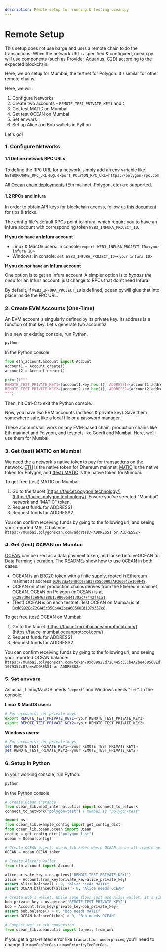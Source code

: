 ```yaml
---
description: Remote setup for running & testing ocean.py
---
```


# Remote Setup

This setup does not use barge and uses a remote chain to do the transactions. When the network URL is specified & configured, ocean.py will use components (such as Provider, Aquarius, C2D) according to the expected blockchain.

Here, we do setup for Mumbai, the testnet for Polygon. It's similar for other remote chains.

Here, we will:

1. Configure Networks
2. Create two accounts - `REMOTE_TEST_PRIVATE_KEY1` and `2`
3. Get test MATIC on Mumbai
4. Get test OCEAN on Mumbai
5. Set envvars
6. Set up Alice and Bob wallets in Python

Let's go!

### 1. Configure Networks

#### 1.1 Define network RPC URLs

To define the RPC URL for a network, simply add an env variable like `NETWORKNAME_RPC_URL` e.g. `export POLYGON_RPC_URL=https://polygon-rpc.com`

All [Ocean chain deployments](https://docs.oceanprotocol.com/discover/networks) (Eth mainnet, Polygon, etc) are supported.

#### 1.2 RPCs and Infura

In order to obtain API keys for blockchain access, follow up [this document](http://127.0.0.1:5000/o/mTcjMqA4ylf55anucjH8/s/zQlpIJEeu8x5yl0OLuXn/) for tips & tricks.

The config file's default RPCs point to Infura, which require you to have an Infura account with corresponding token `WEB3_INFURA_PROJECT_ID`.

**If you do have an Infura account**

* Linux & MacOS users: in console: `export WEB3_INFURA_PROJECT_ID=<your infura ID>`
* Windows: in console: `set WEB3_INFURA_PROJECT_ID=<your infura ID>`

**If you do **_**not**_** have an Infura account**

One option is to get an Infura account. A simpler option is to _bypass the need_ for an Infura account: just change to RPCs that don't need Infura.

By default, if `WEB3_INFURA_PROJECT_ID` is defined, ocean.py will glue that into place inside the RPC URL.

### 2. Create EVM Accounts (One-Time)

An EVM account is singularly defined by its private key. Its address is a function of that key. Let's generate two accounts!

In a new or existing console, run Python.

```bash
python
```

In the Python console:

```python
from eth_account.account import Account
account1 = Account.create()
account2 = Account.create()

print(f"""
REMOTE_TEST_PRIVATE_KEY1={account1.key.hex()}, ADDRESS1={account1.address}
REMOTE_TEST_PRIVATE_KEY2={account2.key.hex()}, ADDRESS2={account2.address}
""")
```

Then, hit Ctrl-C to exit the Python console.

Now, you have two EVM accounts (address & private key). Save them somewhere safe, like a local file or a password manager.

These accounts will work on any EVM-based chain: production chains like Eth mainnet and Polygon, and testnets like Goerli and Mumbai. Here, we'll use them for Mumbai.

### 3. Get (test) MATIC on Mumbai

We need the a network's native token to pay for transactions on the network. [ETH](https://ethereum.org/en/get-eth/) is the native token for Ethereum mainnet; [MATIC](https://polygon.technology/matic-token/) is the native token for Polygon, and [(test) MATIC](https://faucet.polygon.technology/) is the native token for Mumbai.

To get free (test) MATIC on Mumbai:

1. Go to the faucet [https://faucet.polygon.technology/](https://faucet.polygon.technology/). Ensure you've selected "Mumbai" network and "MATIC" token.
2. Request funds for ADDRESS1
3. Request funds for ADDRESS2

You can confirm receiving funds by going to the following url, and seeing your reported MATIC balance: `https://mumbai.polygonscan.com/address/<ADDRESS1 or ADDRESS2>`

### 4. Get (test) OCEAN on Mumbai

[OCEAN](https://oceanprotocol.com/token) can be used as a data payment token, and locked into veOCEAN for Data Farming / curation. The READMEs show how to use OCEAN in both cases.

* OCEAN is an ERC20 token with a finite supply, rooted in Ethereum mainnet at address [`0x967da4048cD07aB37855c090aAF366e4ce1b9F48`](https://etherscan.io/token/0x967da4048cD07aB37855c090aAF366e4ce1b9F48).
* OCEAN on other production chains derives from the Ethereum mainnet OCEAN. OCEAN on Polygon (mOCEAN) is at [`0x282d8efce846a88b159800bd4130ad77443fa1a1`](https://polygonscan.com/token/0x282d8efce846a88b159800bd4130ad77443fa1a1).
* (Test) OCEAN is on each testnet. Test OCEAN on Mumbai is at [`0xd8992Ed72C445c35Cb4A2be468568Ed1079357c8`](https://mumbai.polygonscan.com/token/0xd8992Ed72C445c35Cb4A2be468568Ed1079357c8).

To get free (test) OCEAN on Mumbai:

1. Go to the faucet [https://faucet.mumbai.oceanprotocol.com/](https://faucet.mumbai.oceanprotocol.com/)
2. Request funds for ADDRESS1
3. Request funds for ADDRESS2

You can confirm receiving funds by going to the following url, and seeing your reported OCEAN balance: `https://mumbai.polygonscan.com/token/0xd8992Ed72C445c35Cb4A2be468568Ed1079357c8?a=<ADDRESS1 or ADDRESS2>`

### 5. Set envvars

As usual, Linux/MacOS needs "`export`" and Windows needs "`set`". In the console:

**Linux & MacOS users:**

```bash
# For accounts: set private keys
export REMOTE_TEST_PRIVATE_KEY1=<your REMOTE_TEST_PRIVATE_KEY1>
export REMOTE_TEST_PRIVATE_KEY2=<your REMOTE_TEST_PRIVATE_KEY2>
```

**Windows users:**

```powershell
# For accounts: set private keys
set REMOTE_TEST_PRIVATE_KEY1=<your REMOTE_TEST_PRIVATE_KEY1>
set REMOTE_TEST_PRIVATE_KEY2=<your REMOTE_TEST_PRIVATE_KEY2>
```

### 6. Setup in Python

In your working console, run Python:

```bash
python
```

In the Python console:

```python
# Create Ocean instance
from ocean_lib.web3_internal.utils import connect_to_network
connect_to_network("polygon-test") # mumbai is "polygon-test"

import os
from ocean_lib.example_config import get_config_dict
from ocean_lib.ocean.ocean import Ocean
config = get_config_dict("polygon-test")
ocean = Ocean(config)

# Create OCEAN object. ocean_lib knows where OCEAN is on all remote networks
OCEAN = ocean.OCEAN_token

# Create Alice's wallet
from eth_account import Account

alice_private_key = os.getenv('REMOTE_TEST_PRIVATE_KEY1')
alice = Account.from_key(private_key=alice_private_key)
assert alice.balance() > 0, "Alice needs MATIC"
assert OCEAN.balanceOf(alice) > 0, "Alice needs OCEAN"

# Create Bob's wallet. While some flows just use Alice wallet, it's simpler to do all here.
bob_private_key = os.getenv('REMOTE_TEST_PRIVATE_KEY2')
bob = Account.from_key(private_key=bob_private_key)
assert bob.balance() > 0, "Bob needs MATIC"
assert OCEAN.balanceOf(bob) > 0, "Bob needs OCEAN"

# Compact wei <> eth conversion
from ocean_lib.ocean.util import to_wei, from_wei
```

If you get a gas-related error like `transaction underpriced`, you'll need to change the `maxFeePerGas` or `maxPriorityFeePerGas`.
